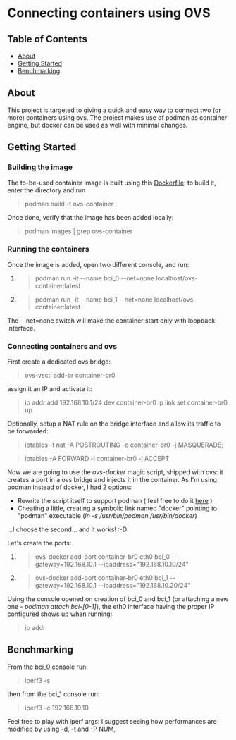 # Connecting containers using OVS

## Table of Contents

- [About](#about)
- [Getting Started](#getting_started)
- [Benchmarking](#bench)

## About <a name = "about"></a>

This project is targeted to giving a quick and easy way to connect two (or more) containers using ovs.
The project makes use of podman as container engine, but docker can be used as well with minimal changes.

## Getting Started <a name = "getting_started"></a>

### Building the image

The to-be-used container image is built using this [Dockerfile](images/Dockerfile): to build it, enter the directory and run

> podman build -t ovs-container .

Once done, verify that the image has been added locally:
> podman images | grep ovs-container

### Running the containers

Once the image is added, open two different console, and run:

1. > podman run -it --name bci_0  --net=none localhost/ovs-container:latest
1. > podman run -it --name bci_1  --net=none localhost/ovs-container:latest

The --net=none switch will make the container start only with loopback interface.

### Connecting containers and ovs

First create a dedicated ovs bridge:

> ovs-vsctl add-br container-br0

assign it an IP and activate it:

> ip addr add 192.168.10.1/24 dev container-br0
> ip link set container-br0 up

Optionally, setup a NAT rule on the bridge interface and allow its traffic to be forwarded:

> iptables -t nat -A POSTROUTING -o container-br0 -j MASQUERADE;

> iptables -A FORWARD -i container-br0 -j ACCEPT

Now we are going to use the _ovs-docker_ magic script, shipped with ovs: it creates a port in a ovs bridge and injects it in the container.
As I'm using podman instead of docker, I had 2 options:
* Rewrite the script itself to support podman ( feel free to do it [here](https://github.com/openvswitch/ovs/blob/master/utilities/ovs-docker) )
* Cheating a little, creating a symbolic link named "docker" pointing to "podman" executable (_ln -s /usr/bin/podman /usr/bin/docker_)

...I choose the second... and it works! :-D

Let's create the ports:

1. > ovs-docker add-port container-br0 eth0 bci_0 --gateway=192.168.10.1 --ipaddress="192.168.10.10/24"
1. > ovs-docker add-port container-br0 eth0 bci_1 --gateway=192.168.10.1 --ipaddress="192.168.10.20/24"

Using the console opened on creation of bci_0 and bci_1 (or attaching a new one - _podman attach bci-[0-1]_), the eth0 interface having the proper IP configured shows up when running:

> ip addr

## Benchmarking <a name = "bench"></a>

From the bci_0 console run:

> iperf3 -s 

then from the bci_1 console run:

> iperf3 -c 192.168.10.10

Feel free to play with iperf args: I suggest seeing how performances are modified by using -d, -t and -P NUM, 
